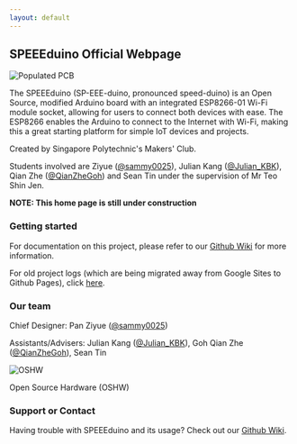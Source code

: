 ```yaml
---
layout: default
---
```

## SPEEEduino Official Webpage

![Populated PCB](https://github.com/sammy0025/SPEEEduino/raw/master/Image%20Assets/PCBPreview-Front-Populated.png)

The SPEEEduino (SP-EEE-duino, pronounced speed-duino) is an Open Source, modified Arduino board with an integrated ESP8266-01 Wi-Fi module socket, allowing for users to connect both devices with ease. The ESP8266 enables the Arduino to connect to the Internet with Wi-Fi, making this a great starting platform for simple IoT devices and projects.

Created by Singapore Polytechnic's Makers' Club.

Students involved are Ziyue ([@sammy0025](https://twitter.com/sammy0025)), Julian Kang ([@Julian_KBK](https://twitter.com/Julian_KBK)), Qian Zhe ([@QianZheGoh](https://twitter.com/QianZheGoh)) and Sean Tin under the supervision of Mr Teo Shin Jen.

**NOTE: This home page is still under construction**

### Getting started

For documentation on this project, please refer to our [Github Wiki](https://github.com/sammy0025/SPEEEduino/wiki) for more information.

For old project logs (which are being migrated away from Google Sites to Github Pages), click [here](https://sites.google.com/view/speeeduino/home).

### Our team
Chief Designer: Pan Ziyue ([@sammy0025](https://twitter.com/sammy0025))

Assistants/Advisers: Julian Kang ([@Julian_KBK](https://twitter.com/Julian_KBK)), Goh Qian Zhe ([@QianZheGoh](https://twitter.com/QianZheGoh)), Sean Tin

![OSHW](https://www.oshwa.org/wp-content/uploads/2014/03/oshw-logo-100-px.png)

Open Source Hardware (OSHW)

### Support or Contact

Having trouble with SPEEEduino and its usage? Check out our [Github Wiki](https://github.com/sammy0025/SPEEEduino/wiki).
